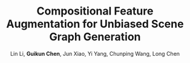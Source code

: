---
title: "Compositional Feature Augmentation for Unbiased <b>Scene Graph Generation</b>"
author: "Lin Li, <b>Guikun Chen</b>, Jun Xiao, Yi Yang, Chunping Wang, Long Chen"
collection: publications
pdf: "https://arxiv.org/abs/2308.06712"
code: "https://github.com/HKUST-LongGroup/CFA"
# date: 2019-01-01
venue: 'ICCV 2023'
# paperurl: 'http://academicpages.github.io/files/paper1.pdf'
# citation: 'Your Name, You. (2009). &quot;Paper Title Number 1.&quot; <i>Journal 1</i>. 1(1).'
---